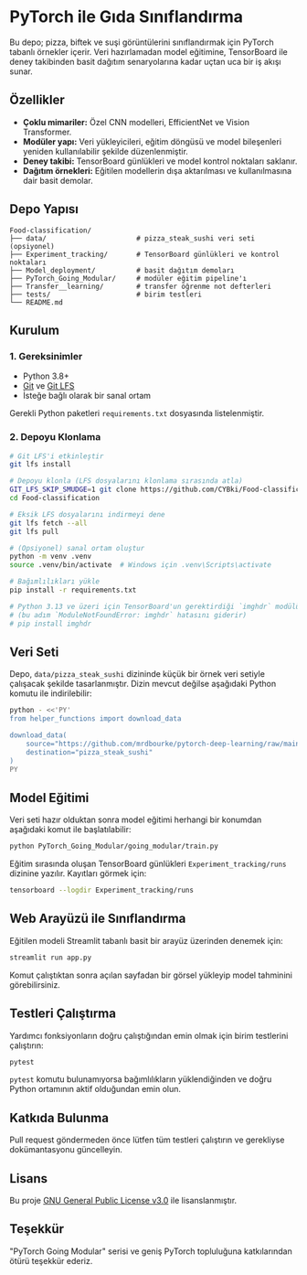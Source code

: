 # PyTorch ile Gıda Sınıflandırma

Bu depo; pizza, biftek ve suşi görüntülerini sınıflandırmak için PyTorch tabanlı örnekler içerir. Veri hazırlamadan model eğitimine, TensorBoard ile deney takibinden basit dağıtım senaryolarına kadar uçtan uca bir iş akışı sunar.

## Özellikler
- **Çoklu mimariler:** Özel CNN modelleri, EfficientNet ve Vision Transformer.
- **Modüler yapı:** Veri yükleyicileri, eğitim döngüsü ve model bileşenleri yeniden kullanılabilir şekilde düzenlenmiştir.
- **Deney takibi:** TensorBoard günlükleri ve model kontrol noktaları saklanır.
- **Dağıtım örnekleri:** Eğitilen modellerin dışa aktarılması ve kullanılmasına dair basit demolar.

## Depo Yapısı
```
Food-classification/
├── data/                      # pizza_steak_sushi veri seti (opsiyonel)
├── Experiment_tracking/       # TensorBoard günlükleri ve kontrol noktaları
├── Model_deployment/          # basit dağıtım demoları
├── PyTorch_Going_Modular/     # modüler eğitim pipeline'ı
├── Transfer__learning/        # transfer öğrenme not defterleri
├── tests/                     # birim testleri
└── README.md
```

## Kurulum
### 1. Gereksinimler
- Python 3.8+
- [Git](https://git-scm.com/) ve [Git LFS](https://git-lfs.com/)
- İsteğe bağlı olarak bir sanal ortam

Gerekli Python paketleri `requirements.txt` dosyasında listelenmiştir.

### 2. Depoyu Klonlama
```bash
# Git LFS'i etkinleştir
git lfs install

# Depoyu klonla (LFS dosyalarını klonlama sırasında atla)
GIT_LFS_SKIP_SMUDGE=1 git clone https://github.com/CYBki/Food-classification.git
cd Food-classification

# Eksik LFS dosyalarını indirmeyi dene
git lfs fetch --all
git lfs pull

# (Opsiyonel) sanal ortam oluştur
python -m venv .venv
source .venv/bin/activate  # Windows için .venv\Scripts\activate

# Bağımlılıkları yükle
pip install -r requirements.txt

# Python 3.13 ve üzeri için TensorBoard'un gerektirdiği `imghdr` modülünü ayrıca yükleyin
# (bu adım `ModuleNotFoundError: imghdr` hatasını giderir)
# pip install imghdr
```

## Veri Seti
Depo, `data/pizza_steak_sushi` dizininde küçük bir örnek veri setiyle çalışacak şekilde tasarlanmıştır. Dizin mevcut değilse aşağıdaki Python komutu ile indirilebilir:
```bash
python - <<'PY'
from helper_functions import download_data

download_data(
    source="https://github.com/mrdbourke/pytorch-deep-learning/raw/main/data/pizza_steak_sushi.zip",
    destination="pizza_steak_sushi"
)
PY
```

## Model Eğitimi
Veri seti hazır olduktan sonra model eğitimi herhangi bir konumdan aşağıdaki komut ile başlatılabilir:
```bash
python PyTorch_Going_Modular/going_modular/train.py
```
Eğitim sırasında oluşan TensorBoard günlükleri `Experiment_tracking/runs` dizinine yazılır. Kayıtları görmek için:
```bash
tensorboard --logdir Experiment_tracking/runs
```

## Web Arayüzü ile Sınıflandırma
Eğitilen modeli Streamlit tabanlı basit bir arayüz üzerinden denemek için:
```bash
streamlit run app.py
```
Komut çalıştıktan sonra açılan sayfadan bir görsel yükleyip model tahminini görebilirsiniz.

## Testleri Çalıştırma
Yardımcı fonksiyonların doğru çalıştığından emin olmak için birim testlerini çalıştırın:
```bash
pytest
```
`pytest` komutu bulunamıyorsa bağımlılıkların yüklendiğinden ve doğru Python ortamının aktif olduğundan emin olun.

## Katkıda Bulunma
Pull request göndermeden önce lütfen tüm testleri çalıştırın ve gerekliyse dokümantasyonu güncelleyin.

## Lisans
Bu proje [GNU General Public License v3.0](LICENSE) ile lisanslanmıştır.

## Teşekkür
"PyTorch Going Modular" serisi ve geniş PyTorch topluluğuna katkılarından ötürü teşekkür ederiz.
